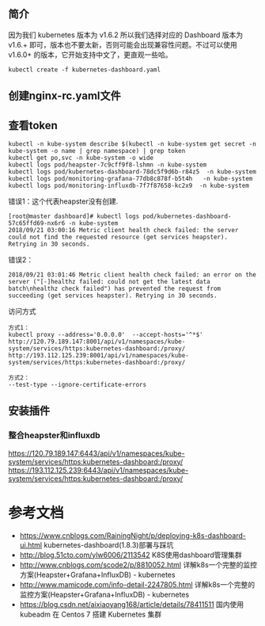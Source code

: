 ## 简介
因为我们 kubernetes 版本为 v1.6.2 所以我们选择对应的 Dashboard 版本为 v1.6.+ 即可，版本也不要太新，否则可能会出现兼容性问题。不过可以使用 v1.6.0+ 的版本，它开始支持中文了，更直观一些哈。
```shell
kubectl create -f kubernetes-dashboard.yaml
```

## 创建nginx-rc.yaml文件
## 查看token
```shell
kubectl -n kube-system describe $(kubectl -n kube-system get secret -n kube-system -o name | grep namespace) | grep token
kubectl get po,svc -n kube-system -o wide
kubectl logs pod/heapster-7c9cff9f8-lshmn -n kube-system
kubectl logs pod/kubernetes-dashboard-78dc5f9d6b-r84z5  -n kube-system
kubectl logs pod/monitoring-grafana-77db8c878f-b5t4h   -n kube-system
kubectl logs pod/monitoring-influxdb-7f7f87658-kc2x9  -n kube-system

```

错误1：这个代表heapster没有创建.
```shell
[root@master dashboard]# kubectl logs pod/kubernetes-dashboard-57c65ffd69-nx6r6 -n kube-system
2018/09/21 03:00:16 Metric client health check failed: the server could not find the requested resource (get services heapster). Retrying in 30 seconds.
```
错误2：
```shell
2018/09/21 03:01:46 Metric client health check failed: an error on the server ("[-]healthz failed: could not get the latest data batch\nhealthz check failed") has prevented the request from succeeding (get services heapster). Retrying in 30 seconds.
```

访问方式
```shell
方式1：
kubectl proxy --address='0.0.0.0'  --accept-hosts='^*$'
http://120.79.189.147:8001/api/v1/namespaces/kube-system/services/https:kubernetes-dashboard:/proxy/
http://193.112.125.239:8001/api/v1/namespaces/kube-system/services/https:kubernetes-dashboard:/proxy/

方式2：
--test-type --ignore-certificate-errors
```

## 安装插件
### 整合heapster和influxdb

https://120.79.189.147:6443/api/v1/namespaces/kube-system/services/https:kubernetes-dashboard:/proxy/
https://193.112.125.239:6443/api/v1/namespaces/kube-system/services/https:kubernetes-dashboard:/proxy/



# 参考文档
- https://www.cnblogs.com/RainingNight/p/deploying-k8s-dashboard-ui.html  kubernetes-dashboard(1.8.3)部署与踩坑
- http://blog.51cto.com/ylw6006/2113542 K8S使用dashboard管理集群
- http://www.cnblogs.com/scode2/p/8810052.html 详解k8s一个完整的监控方案(Heapster+Grafana+InfluxDB) - kubernetes
- http://www.mamicode.com/info-detail-2247805.html  详解k8s一个完整的监控方案(Heapster+Grafana+InfluxDB) - kubernetes
- https://blog.csdn.net/aixiaoyang168/article/details/78411511 国内使用 kubeadm 在 Centos 7 搭建 Kubernetes 集群